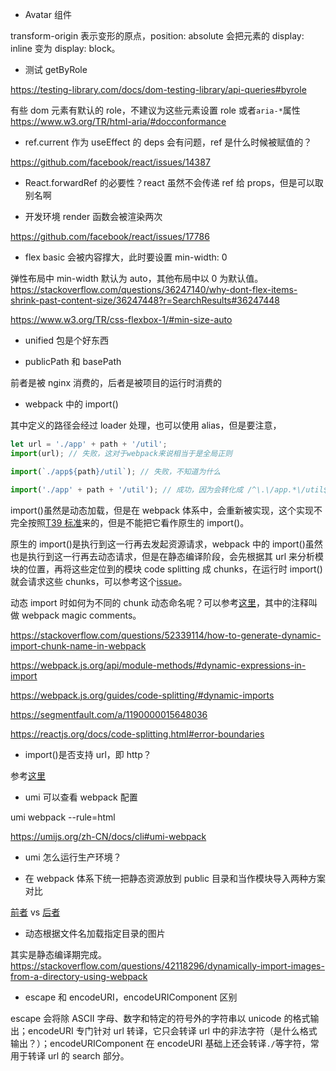 - Avatar 组件

transform-origin 表示变形的原点，position: absolute 会把元素的 display: inline 变为 display: block。

- 测试 getByRole

https://testing-library.com/docs/dom-testing-library/api-queries#byrole

有些 dom 元素有默认的 role，不建议为这些元素设置 role 或者`aria-*`属性
https://www.w3.org/TR/html-aria/#docconformance

- ref.current 作为 useEffect 的 deps 会有问题，ref 是什么时候被赋值的？

https://github.com/facebook/react/issues/14387

- React.forwardRef 的必要性？react 虽然不会传递 ref 给 props，但是可以取别名啊

- 开发环境 render 函数会被渲染两次

https://github.com/facebook/react/issues/17786

- flex basic 会被内容撑大，此时要设置 min-width: 0

弹性布局中 min-width 默认为 auto，其他布局中以 0 为默认值。
https://stackoverflow.com/questions/36247140/why-dont-flex-items-shrink-past-content-size/36247448?r=SearchResults#36247448

https://www.w3.org/TR/css-flexbox-1/#min-size-auto

- unified 包是个好东西

- publicPath 和 basePath

前者是被 nginx 消费的，后者是被项目的运行时消费的

- webpack 中的 import()

其中定义的路径会经过 loader 处理，也可以使用 alias，但是要注意，

```js
let url = './app' + path + '/util';
import(url); // 失败，这对于webpack来说相当于是全局正则

import(`./app${path}/util`); // 失败，不知道为什么

import('./app' + path + '/util'); // 成功，因为会转化成 /^\.\/app.*\/util$/
```

import()虽然是动态加载，但是在 webpack 体系中，会重新被实现，这个实现不完全按照[T39 标准](https://github.com/tc39/proposal-dynamic-import)来的，但是不能把它看作原生的 import()。

原生的 import()是执行到这一行再去发起资源请求，webpack 中的 import()虽然也是执行到这一行再去动态请求，但是在静态编译阶段，会先根据其 url 来分析模块的位置，再将这些定位到的模块 code splitting 成 chunks，在运行时 import()就会请求这些 chunks，可以参考这个[issue](https://github.com/webpack/webpack/issues/4292)。

动态 import 时如何为不同的 chunk 动态命名呢？可以参考[这里](https://github.com/webpack/webpack/issues/4807)，其中的注释叫做 webpack magic comments。

https://stackoverflow.com/questions/52339114/how-to-generate-dynamic-import-chunk-name-in-webpack

https://webpack.js.org/api/module-methods/#dynamic-expressions-in-import

https://webpack.js.org/guides/code-splitting/#dynamic-imports

https://segmentfault.com/a/1190000015648036

https://reactjs.org/docs/code-splitting.html#error-boundaries

- import()是否支持 url，即 http？

参考[这里](https://stackoverflow.com/questions/50097327/using-a-full-url-in-a-dynamic-import)

- umi 可以查看 webpack 配置

umi webpack --rule=html

https://umijs.org/zh-CN/docs/cli#umi-webpack

- umi 怎么运行生产环境？

- 在 webpack 体系下统一把静态资源放到 public 目录和当作模块导入两种方案对比

[前者](https://create-react-app.dev/docs/adding-images-fonts-and-files) vs [后者](https://create-react-app.dev/docs/using-the-public-folder/#adding-assets-outside-of-the-module-system)

- 动态根据文件名加载指定目录的图片

其实是静态编译期完成。
https://stackoverflow.com/questions/42118296/dynamically-import-images-from-a-directory-using-webpack

- escape 和 encodeURI，encodeURIComponent 区别

escape 会将除 ASCII 字母、数字和特定的符号外的字符串以 unicode 的格式输出；encodeURI 专门针对 url 转译，它只会转译 url 中的非法字符（是什么格式输出？）；encodeURIComponent 在 encodeURI 基础上还会转译`./`等字符，常用于转译 url 的 search 部分。
